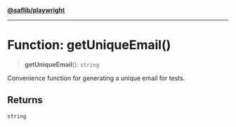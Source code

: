 [**@saflib/playwright**](../index.md)

***

# Function: getUniqueEmail()

> **getUniqueEmail**(): `string`

Convenience function for generating a unique email for tests.

## Returns

`string`
